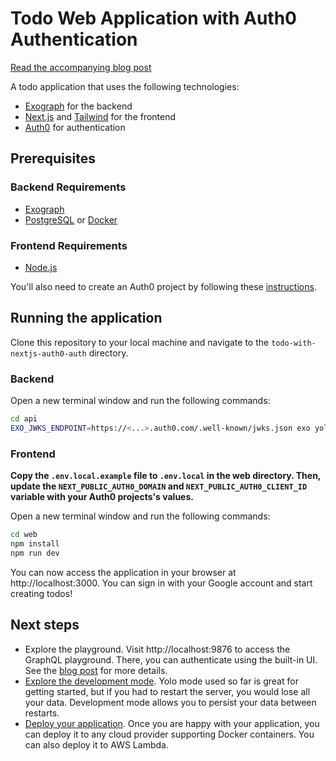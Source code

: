 # Todo Web Application with Auth0 Authentication

[Read the accompanying blog post](https://exograph.dev/blog/exograph-auth0)

A todo application that uses the following technologies:

- [Exograph](https://exograph.dev) for the backend
- [Next.js](https://nextjs.org/) and [Tailwind](https://tailwindcss.com/) for the frontend
- [Auth0](https://auth0.com) for authentication

## Prerequisites

### Backend Requirements

- [Exograph](https://exograph.dev/docs/getting-started#install-exograph)
- [PostgreSQL](https://www.postgresql.org/download/) or [Docker](https://www.docker.com/products/docker-desktop)

### Frontend Requirements

- [Node.js](https://nodejs.org/en/download/)

You'll also need to create an Auth0 project by following these [instructions](https://auth0.com/docs/quickstart/spa/react/interactive).

## Running the application

Clone this repository to your local machine and navigate to the `todo-with-nextjs-auth0-auth` directory.

### Backend

Open a new terminal window and run the following commands:

```bash
cd api
EXO_JWKS_ENDPOINT=https://<...>.auth0.com/.well-known/jwks.json exo yolo
```

### Frontend

**Copy the `.env.local.example` file to `.env.local` in the web directory. Then, update the `NEXT_PUBLIC_AUTH0_DOMAIN` and `NEXT_PUBLIC_AUTH0_CLIENT_ID` variable with your Auth0 projects's values.**

Open a new terminal window and run the following commands:

```bash
cd web
npm install
npm run dev
```

You can now access the application in your browser at http://localhost:3000. You can sign in with your Google account and start creating todos!

## Next steps

- Explore the playground. Visit http://localhost:9876 to access the GraphQL playground. There, you can authenticate using the built-in UI. See the [blog post](https://exograph.dev/blog/exograph-auth0) for more details.
- [Explore the development mode](https://exograph.dev/docs/application-tutorial/local-server). Yolo mode used so far is great for getting started, but if you had to restart the server, you would lose all your data. Development mode allows you to persist your data between restarts.
- [Deploy your application](https://exograph.dev/docs/deployment/). Once you are happy with your application, you can deploy it to any cloud provider supporting Docker containers. You can also deploy it to AWS Lambda.
